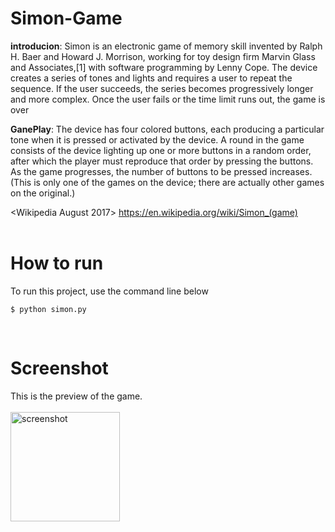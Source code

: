 # Simon-Game
<strong>introducion</strong>: Simon is an electronic game of memory skill invented by Ralph H. Baer and Howard J. Morrison, working for toy design firm Marvin Glass and Associates,[1] with software programming by Lenny Cope. 
The device creates a series of tones and lights and requires a user to repeat the sequence. 
If the user succeeds, the series becomes progressively longer and more complex. Once the user fails or the time limit runs out, the game is over

<strong>GanePlay</strong>: The device has four colored buttons, each producing a particular tone when it is pressed or activated by the device. A round in the game consists of the device lighting up one or more buttons in a random order, after which the player must reproduce that order by pressing the buttons. As the game progresses, the number of buttons to be pressed increases. 
(This is only one of the games on the device; there are actually other games on the original.)

<Wikipedia August 2017>
<https://en.wikipedia.org/wiki/Simon_(game)>
<br><br>

# How to run
To run this project, use the command line below
```
$ python simon.py
```
<br>

# Screenshot
This is the preview of the game.<br><br>
<img width="175" alt="screenshot" src="https://user-images.githubusercontent.com/69473375/133963004-2a41dd0c-e588-4d1c-b98f-56661a2d877e.PNG">



